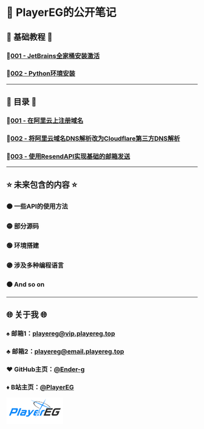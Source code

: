 # 💫 PlayerEG的公开笔记

## 🔷 基础教程 🔷

### 🔹[001 - JetBrains全家桶安装激活](MD/foundation/001-JetBrains全家桶安装激活.md)

### 🔹[002 - Python环境安装](MD/foundation/002-Python环境安装.md)

---

## 🔶 目录 🔶

### 🔸[001 - 在阿里云上注册域名](MD/001%20-%20在阿里云上注册域名.md)

### 🔸[002 - 将阿里云域名DNS解析改为Cloudflare第三方DNS解析](MD/002%20-%20将阿里云域名DNS解析改为Cloudflare第三方DNS解析.md)

### 🔸[003 - 使用ResendAPI实现基础的邮箱发送](MD/003%20-%20使用ResendAPI实现基础的邮箱发送.md)

---

## ⭐ 未来包含的内容 ⭐

### 🟠 一些API的使用方法

### 🟡 部分源码

### 🟢 环境搭建

### 🟣 涉及多种编程语言

### 🟤 And so on

---

## 🌐 关于我 🌐

### ♠️ 邮箱1：<playereg@vip.playereg.top>

### ♣️ 邮箱2：<playereg@email.playereg.top>

### ♥️ GitHub主页：[@Ender-g](https://github.com/ender-g)

### ♦️ B站主页：[@PlayerEG](https://space.bilibili.com/520500365)

<img src="./img/mylogo.png" width="150" alt="Logo Image">
